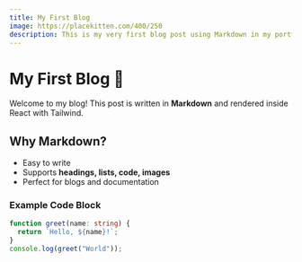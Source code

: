 ```yaml
---
title: My First Blog
image: https://placekitten.com/400/250
description: This is my very first blog post using Markdown in my portfolio site.
---
```


# My First Blog 🚀

Welcome to my blog! This post is written in **Markdown** and rendered inside React with Tailwind.

## Why Markdown?

- Easy to write
- Supports **headings, lists, code, images**
- Perfect for blogs and documentation

### Example Code Block

```ts
function greet(name: string) {
  return `Hello, ${name}!`;
}
console.log(greet("World"));
```
